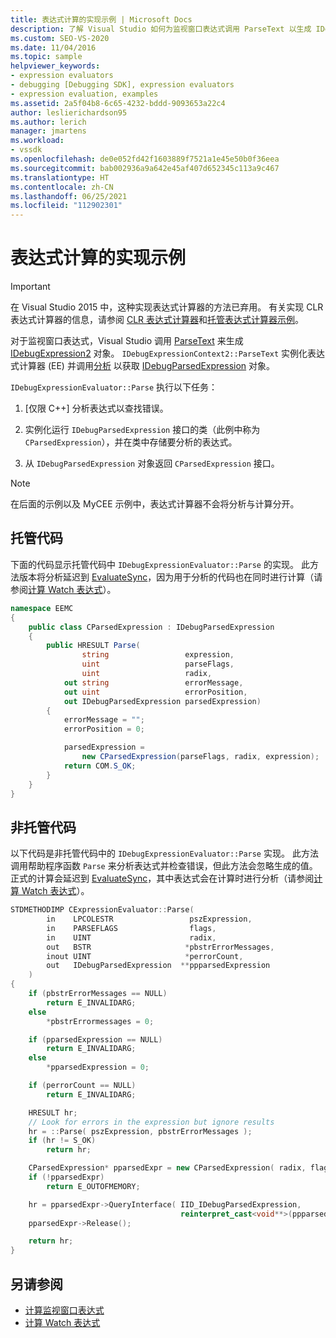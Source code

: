 ```yaml
---
title: 表达式计算的实现示例 | Microsoft Docs
description: 了解 Visual Studio 如何为监视窗口表达式调用 ParseText 以生成 IDebugExpression2 对象。
ms.custom: SEO-VS-2020
ms.date: 11/04/2016
ms.topic: sample
helpviewer_keywords:
- expression evaluators
- debugging [Debugging SDK], expression evaluators
- expression evaluation, examples
ms.assetid: 2a5f04b8-6c65-4232-bddd-9093653a22c4
author: leslierichardson95
ms.author: lerich
manager: jmartens
ms.workload:
- vssdk
ms.openlocfilehash: de0e052fd42f1603889f7521a1e45e50b0f36eea
ms.sourcegitcommit: bab002936a9a642e45af407d652345c113a9c467
ms.translationtype: HT
ms.contentlocale: zh-CN
ms.lasthandoff: 06/25/2021
ms.locfileid: "112902301"
---
```

# <a name="sample-implementation-of-expression-evaluation"></a>表达式计算的实现示例
> [!IMPORTANT]
> 在 Visual Studio 2015 中，这种实现表达式计算器的方法已弃用。 有关实现 CLR 表达式计算器的信息，请参阅 [CLR 表达式计算器](https://github.com/Microsoft/ConcordExtensibilitySamples/wiki/CLR-Expression-Evaluators)和[托管表达式计算器示例](https://github.com/Microsoft/ConcordExtensibilitySamples/wiki/Managed-Expression-Evaluator-Sample)。

 对于监视窗口表达式，Visual Studio 调用 [ParseText](../../extensibility/debugger/reference/idebugexpressioncontext2-parsetext.md) 来生成 [IDebugExpression2](../../extensibility/debugger/reference/idebugexpression2.md) 对象。 `IDebugExpressionContext2::ParseText` 实例化表达式计算器 (EE) 并调用[分析](../../extensibility/debugger/reference/idebugexpressionevaluator-parse.md) 以获取 [IDebugParsedExpression](../../extensibility/debugger/reference/idebugparsedexpression.md) 对象。

 `IDebugExpressionEvaluator::Parse` 执行以下任务：

1. [仅限 C++] 分析表达式以查找错误。

2. 实例化运行 `IDebugParsedExpression` 接口的类（此例中称为 `CParsedExpression`），并在类中存储要分析的表达式。

3. 从 `IDebugParsedExpression` 对象返回 `CParsedExpression` 接口。

> [!NOTE]
> 在后面的示例以及 MyCEE 示例中，表达式计算器不会将分析与计算分开。

## <a name="managed-code"></a>托管代码
 下面的代码显示托管代码中 `IDebugExpressionEvaluator::Parse` 的实现。 此方法版本将分析延迟到 [EvaluateSync](../../extensibility/debugger/reference/idebugparsedexpression-evaluatesync.md)，因为用于分析的代码也在同时进行计算（请参阅[计算 Watch 表达式](../../extensibility/debugger/evaluating-a-watch-expression.md)）。

```csharp
namespace EEMC
{
    public class CParsedExpression : IDebugParsedExpression
    {
        public HRESULT Parse(
                string                 expression,
                uint                   parseFlags,
                uint                   radix,
            out string                 errorMessage,
            out uint                   errorPosition,
            out IDebugParsedExpression parsedExpression)
        {
            errorMessage = "";
            errorPosition = 0;

            parsedExpression =
                new CParsedExpression(parseFlags, radix, expression);
            return COM.S_OK;
        }
    }
}
```

## <a name="unmanaged-code"></a>非托管代码
以下代码是非托管代码中的 `IDebugExpressionEvaluator::Parse` 实现。 此方法调用帮助程序函数 `Parse` 来分析表达式并检查错误，但此方法会忽略生成的值。 正式的计算会延迟到 [EvaluateSync](../../extensibility/debugger/reference/idebugparsedexpression-evaluatesync.md)，其中表达式会在计算时进行分析（请参阅[计算 Watch 表达式](../../extensibility/debugger/evaluating-a-watch-expression.md)）。

```cpp
STDMETHODIMP CExpressionEvaluator::Parse(
        in    LPCOLESTR                 pszExpression,
        in    PARSEFLAGS                flags,
        in    UINT                      radix,
        out   BSTR                     *pbstrErrorMessages,
        inout UINT                     *perrorCount,
        out   IDebugParsedExpression  **ppparsedExpression
    )
{
    if (pbstrErrorMessages == NULL)
        return E_INVALIDARG;
    else
        *pbstrErrormessages = 0;

    if (pparsedExpression == NULL)
        return E_INVALIDARG;
    else
        *pparsedExpression = 0;

    if (perrorCount == NULL)
        return E_INVALIDARG;

    HRESULT hr;
    // Look for errors in the expression but ignore results
    hr = ::Parse( pszExpression, pbstrErrorMessages );
    if (hr != S_OK)
        return hr;

    CParsedExpression* pparsedExpr = new CParsedExpression( radix, flags, pszExpression );
    if (!pparsedExpr)
        return E_OUTOFMEMORY;

    hr = pparsedExpr->QueryInterface( IID_IDebugParsedExpression,
                                      reinterpret_cast<void**>(ppparsedExpression) );
    pparsedExpr->Release();

    return hr;
}
```

## <a name="see-also"></a>另请参阅
- [计算监视窗口表达式](../../extensibility/debugger/evaluating-a-watch-window-expression.md)
- [计算 Watch 表达式](../../extensibility/debugger/evaluating-a-watch-expression.md)
